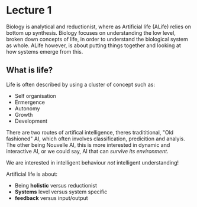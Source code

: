 # Lecture 1

Biology is analytical and reductionist, where as Artificial life (ALife) relies on bottom up synthesis. Biology focuses on understanding the low level, broken down concepts of life, in order to understand the biological system as whole. ALife however, is about putting things together and looking at how systems emerge from this. 

## What is life?
Life is often described by using a cluster of concept such as:
- Self organisation
- Ermergence
- Autonomy
- Growth
- Development

There are two routes of artifical intelligence, theres tradititional, "Old fashioned" AI, which often involves classification, predicition and analyis. The other being Nouvelle AI, this is more interested in dynamic and interactive AI, or we could say, AI that can *survive its environment*.

We are interested in intelligent behaviour *not* intelligent understanding!

Artificial life is about:
- Being **holistic** versus reductionist
- **Systems** level versus system specific
- **feedback** versus input/output

